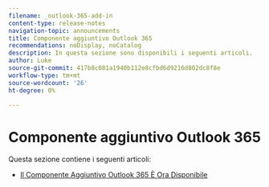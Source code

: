 ```yaml
---
filename: _outlook-365-add-in
content-type: release-notes
navigation-topic: announcements
title: Componente aggiuntivo Outlook 365
recommendations: noDisplay, noCatalog
description: In questa sezione sono disponibili i seguenti articoli.
author: Luke
source-git-commit: 417b8c081a1940b112e8cfbd6d9216d802dc8f8e
workflow-type: tm+mt
source-wordcount: '26'
ht-degree: 0%

---
```



# Componente aggiuntivo Outlook 365

Questa sezione contiene i seguenti articoli:

* [Il Componente Aggiuntivo Outlook 365 È Ora Disponibile](../../product-announcements/outlook-365-add-in/outlook-365-add-in-now-available.md)

